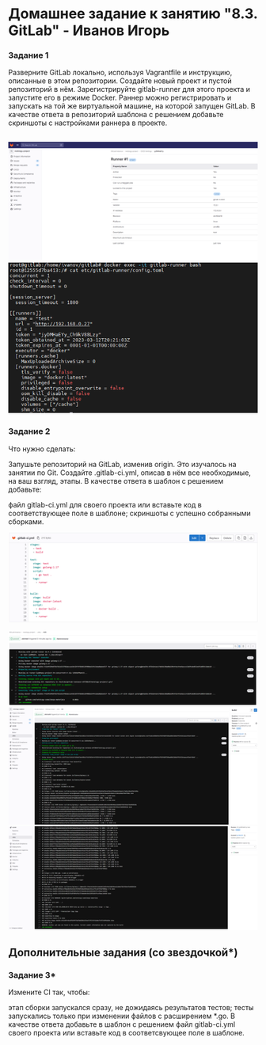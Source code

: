 # Домашнее задание к занятию "8.3. GitLab" - Иванов Игорь


### Задание 1



Разверните GitLab локально, используя Vagrantfile и инструкцию, описанные в этом репозитории.
Создайте новый проект и пустой репозиторий в нём.
Зарегистрируйте gitlab-runner для этого проекта и запустите его в режиме Docker. Раннер можно регистрировать и запускать на той же виртуальной машине, на которой запущен GitLab.
В качестве ответа в репозиторий шаблона с решением добавьте скриншоты с настройками раннера в проекте.

![git](https://github.com/gaming4funNel/sdvps-homework-8-03/blob/main/img/gitlab-runner.png)
![git](https://github.com/gaming4funNel/sdvps-homework-8-03/blob/main/img/gitlab-runner2.png)
---

### Задание 2

Что нужно сделать:

Запушьте репозиторий на GitLab, изменив origin. Это изучалось на занятии по Git.
Создайте .gitlab-ci.yml, описав в нём все необходимые, на ваш взгляд, этапы.
В качестве ответа в шаблон с решением добавьте:

файл gitlab-ci.yml для своего проекта или вставьте код в соответствующее поле в шаблоне;
скриншоты с успешно собранными сборками.

![git](https://github.com/gaming4funNel/sdvps-homework-8-03/blob/main/img/gitlab-ci.png)

![git](https://github.com/gaming4funNel/sdvps-homework-8-03/blob/main/img/stage_test.png)
![git](https://github.com/gaming4funNel/sdvps-homework-8-03/blob/main/img/stage_build1.png)
![git](https://github.com/gaming4funNel/sdvps-homework-8-03/blob/main/img/stage_build2.png)

## Дополнительные задания (со звездочкой*)

### Задание 3*

Измените CI так, чтобы:

этап сборки запускался сразу, не дожидаясь результатов тестов;
тесты запускались только при изменении файлов с расширением *.go.
В качестве ответа добавьте в шаблон с решением файл gitlab-ci.yml своего проекта или вставьте код в соответсвующее поле в шаблоне.

